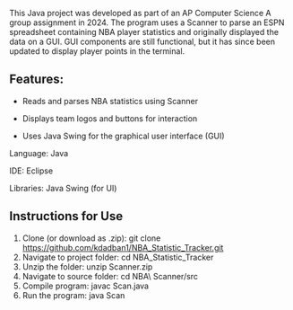 This Java project was developed as part of an AP Computer Science A group assignment in 2024. The program uses a Scanner to parse an ESPN spreadsheet containing NBA player statistics and originally displayed the data on a GUI. GUI components are still functional, but it has since been updated to display player points in the terminal.

## Features:

- Reads and parses NBA statistics using Scanner

- Displays team logos and buttons for interaction

- Uses Java Swing for the graphical user interface (GUI)

Language: Java

IDE: Eclipse

Libraries: Java Swing (for UI)

## Instructions for Use

1. Clone (or download as .zip): git clone https://github.com/kdadban1/NBA_Statistic_Tracker.git
2. Navigate to project folder: cd NBA_Statistic_Tracker
3. Unzip the folder: unzip Scanner.zip
4. Navigate to source folder: cd NBA\ Scanner/src
5. Compile program: javac Scan.java
6. Run the program: java Scan
